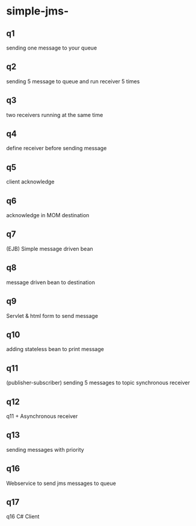 # simple-jms-
## q1
sending one message to your queue
## q2
sending 5 message to queue
and run receiver 5 times
## q3
two receivers running at the same time
## q4
define receiver before sending message
## q5
client acknowledge
## q6
acknowledge in MOM destination
## q7
(EJB) Simple message driven bean
## q8
message driven bean to destination
## q9
Servlet & html form to send message 
## q10
adding stateless bean to print message 
## q11
(publisher-subscriber) sending 5 messages to topic 
synchronous receiver
## q12
q11 + Asynchronous receiver
## q13
sending messages with priority
## q16
Webservice to send jms messages to queue
## q17
q16 C# Client




